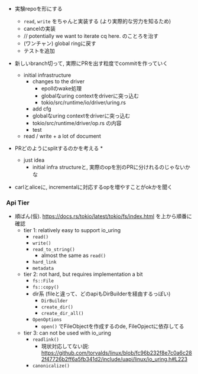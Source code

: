 
* 実験repoを形にする
  * `read`, `write` をちゃんと実装する (より実際的な労力を知るため)
  * cancelの実装
  * // potentially we want to iterate cq here. のことろを治す
  * (ワンチャン) global ringに戻す
  * テストを追加
* 新しいbranch切って, 実際にPRを出す粒度でcommitを作っていく
  * initial infrastructure
    * changes to the driver
      * epollのwake処理
      * globalなuring contextをdriverに突っ込む
      * tokio/src/runtime/io/driver/uring.rs
    * add cfg
    * globalなuring contextをdriverに突っ込む
    * tokio/src/runtime/driver/op.rs の内容
    * test
  * read / write + a lot of document
* PRどのようにsplitするのかを考える
  * 
  * just idea
    * initial infra structureと, 実際のopを別のPRに分けれるのじゃないかな

* carlとaliceに, incrementalに対応するopを増やすことがokかを聞く

### Api Tier
* 順ばん(仮). https://docs.rs/tokio/latest/tokio/fs/index.html を上から順番に確認
  * tier 1: relatively easy to support io_uring
    * `read()`
    * `write()`
    * `read_to_string()`
      * almost the same as `read()`
    * `hard_link`
    * `metadata`
  * tier 2: not hard, but requires implementation a bit
    * `fs::File`
    * `fs::copy()`
    * dir系 (fileと違って、どのapiもDirBuilderを経由するっぽい)
      * `DirBuilder`
      * `create_dir()`
      * `create_dir_all()`
    * `OpenOptions`
      * `open()` でFileObjectを作成するのde, FileOpjectに依存してる
  * tier 3: can not be used with io_uring
    * `readlink()`
      * 現状対応してない説: https://github.com/torvalds/linux/blob/fc96b232f8e7c0a6c282f47726b2ff6a5fb341d2/include/uapi/linux/io_uring.h#L223
    * `canonicalize()`
